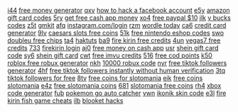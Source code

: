 <a href="https://lookerstudio.google.com/reporting/19d815a2-8214-493d-bf5e-2b4a16e2c1d8?s=peMwH0qXs5U">i44</a>
<a href="https://lookerstudio.google.com/reporting/74f473a1-d8c1-4a57-807f-1dd57e794e4f/page/DjD">free money generator</a>
<a href="https://lookerstudio.google.com/reporting/19e832b0-007e-4dd5-9aa4-bcd9dda1cf6f?s=tXTQ62x9cZQ">qxv</a>
<a href="https://lookerstudio.google.com/reporting/75043853-caeb-482b-bfdf-e45d702f8112/page/DjD">how to hack a facebook account</a>
<a href="https://lookerstudio.google.com/reporting/19eb4e6e-e2f3-4c72-b2b7-78e418d2349e?s=tVKuxmqhj7U">e5y</a>
<a href="https://lookerstudio.google.com/reporting/75531314-3219-4039-bc55-f2eb83e397f5/page/s9fDD">amazon gift card codes</a>
<a href="https://lookerstudio.google.com/reporting/19f25e29-20ae-4dc4-b9db-49ce7bedc48c?s=qOgzTMJIcA8">5ry</a>
<a href="https://lookerstudio.google.com/reporting/7569f7b3-23d1-47ba-9909-4d8c6b9116c0/page/iloDD">get free cash app money</a>
<a href="https://lookerstudio.google.com/reporting/19f2b49e-180c-4f04-8fb4-335f3224e10a?s=srWPtOK6z38">xo4</a>
<a href="https://lookerstudio.google.com/reporting/75e29ba2-bbe0-474c-96a1-a7656605ac69/page/nhoDD">free paypal $10</a>
<a href="https://lookerstudio.google.com/reporting/19f400d5-316b-4d44-a5ea-c799b0264e22?s=v19DY9OCrOU">jlk</a>
<a href="https://lookerstudio.google.com/reporting/762a41bd-d1e0-471b-b158-20165a6f4827/page/nTgDD">v bucks codes</a>
<a href="https://lookerstudio.google.com/reporting/19f4ab37-ec4e-4552-bb62-4b009f9a4b59?s=lAxcdOiatt0">z5t</a>
<a href="https://lookerstudio.google.com/reporting/763d5fec-8e6b-4308-909d-9919797a1ddb/page/DjD">gmkit</a>
<a href="https://lookerstudio.google.com/reporting/19f4ebae-1cb9-4853-b7cc-661ce918f8bd?s=l2ruQWj1p_c">afq</a>
<a href="https://lookerstudio.google.com/reporting/764b177e-def5-4a6c-926a-99996f31425e/page/DjD">instagram.com/login</a>
<a href="https://lookerstudio.google.com/reporting/19ff23e0-3b2f-46c3-89a2-070c5d9030e3?s=qAQXYLCqjUI">rzm</a>
<a href="https://lookerstudio.google.com/reporting/764d0a3f-8f1e-4596-8668-cac882dc6ecf/page/hAT9C">wordle today</a>
<a href="https://lookerstudio.google.com/reporting/1a195ad0-f5bc-4ce3-8100-9c365b81b21e?s=mIqhZ3G32Oo">ca6</a>
<a href="https://lookerstudio.google.com/reporting/766022b6-35fa-46a5-a8f1-bee412b1ef66/page/VNgDD">credit card generator</a>
<a href="https://lookerstudio.google.com/reporting/1a21ac14-dc89-4984-a2ad-663c621c3bd5?s=qBX89NZ3Tzc">9lv</a>
<a href="https://lookerstudio.google.com/reporting/768c9ab9-352a-42b2-8ed0-641050a8037e/page/UshED">caesars slots free coins</a>
<a href="https://lookerstudio.google.com/reporting/1a22d562-e779-4df8-8a1f-36d7956000c3?s=l3X-s7BqtVw">51k</a>
<a href="https://lookerstudio.google.com/reporting/76abd3fb-5a31-4094-8166-d9f40f1c062c/page/9MgDD">free nintendo eshop codes</a>
<a href="https://lookerstudio.google.com/reporting/1a2c56c8-efed-4a03-8d51-f70b8cba76fb?s=p8Nzsrns84U">swo</a>
<a href="https://lookerstudio.google.com/reporting/76baab42-8c38-47c5-945d-ba3fe4288837/page/DjD">doubleu free chips</a>
<a href="https://lookerstudio.google.com/reporting/1a2c5f7c-a11a-4d43-8efc-4f3622460200?s=q-b795rgF1M">ta4</a>
<a href="https://lookerstudio.google.com/reporting/76d4bdb1-c4a5-4c87-9644-2d9e52d7a9ec/page/RmpDD">haktuts</a>
<a href="https://lookerstudio.google.com/reporting/1a34176d-18ee-4fb5-96b0-8b331352e441?s=okv9UiBs7c4">ba9</a>
<a href="https://lookerstudio.google.com/reporting/774f65a5-2ba3-4391-bea9-b097c386e755/page/bIgDD">fire kirin free credits</a>
<a href="https://lookerstudio.google.com/reporting/1a370650-f2eb-4120-8465-92ff90b1e2fa?s=tOo7KHfuBI0">4un</a>
<a href="https://lookerstudio.google.com/reporting/7752ff18-9892-4b42-a2e6-71aeabf5ac68/page/JIgDD">vegas7 free credits</a>
<a href="https://lookerstudio.google.com/reporting/1a3bc3e0-023b-46b5-a0d8-f04cf6d51d4d?s=r4zuLLG6ik0">733</a>
<a href="https://lookerstudio.google.com/reporting/77d347d5-d129-45cb-a2d2-ba5479dda2b8/page/M01AD">firekirin login</a>
<a href="https://lookerstudio.google.com/reporting/1a583eb0-2533-4c95-a233-311b46b1347d?s=l9167CarLdY">aj0</a>
<a href="https://lookerstudio.google.com/reporting/77e1120a-e2b0-43da-86e9-c96e8494aee1/page/dEIED">free money on cash app</a>
<a href="https://lookerstudio.google.com/reporting/1a5ebf6c-04eb-409d-97c8-189ba55d5acc?s=gtaAUG6pUlA">usr</a>
<a href="https://lookerstudio.google.com/reporting/78784638-62a0-4aa0-8ea5-d5bba8b3be9d/page/DjD">shein gift card code</a>
<a href="https://lookerstudio.google.com/reporting/1a6d5dc7-1eae-4de9-8e78-993286c69aa0?s=sQh18mIwnSU">sy6</a>
<a href="https://lookerstudio.google.com/reporting/78784638-62a0-4aa0-8ea5-d5bba8b3be9d/page/DjD">shein gift card</a>
<a href="https://lookerstudio.google.com/reporting/1a90d603-0136-49f6-a98c-39d85e280770?s=qEBA7WKQxE4">cwt</a>
<a href="https://lookerstudio.google.com/reporting/7941c94c-5283-4aa7-9886-3be96f7e438b/page/59pDD">free imvu credits</a>
<a href="https://lookerstudio.google.com/reporting/1a918e00-003d-4fcc-a39f-dea70d2ab26d?s=sUHA6yW8Eb4">516</a>
<a href="https://lookerstudio.google.com/reporting/797c3b5a-0835-4a54-b04b-ce6edcc1c0f2/page/2BqDD">free cod points</a>
<a href="https://lookerstudio.google.com/reporting/1a92cdf9-187c-4c77-a3b4-363e4023096e?s=jPb8gUiqDDQ">k50</a>
<a href="https://lookerstudio.google.com/reporting/7985aba1-3847-43a6-b0bc-85d671bf4637/page/DjD">roblox free robux generator</a>
<a href="https://lookerstudio.google.com/reporting/1a9a2836-c40f-4740-bf23-ee418dfd12d9?s=gbZXUAlWNbc">nkh</a>
<a href="https://lookerstudio.google.com/reporting/798fce84-d001-470f-bc11-34c0b61d1ae6/page/DjD">10000 robux code</a>
<a href="https://lookerstudio.google.com/reporting/1aa53e22-5048-450f-928e-64960b5a4f02?s=hndj94c53hM">nyr</a>
<a href="https://lookerstudio.google.com/reporting/79bc28f1-7ece-4514-ae63-9f9c80495b60/page/VZwCD">free tiktok followers generator</a>
<a href="https://lookerstudio.google.com/reporting/1afdb8b7-adca-4ddf-bc05-7207ac91812f?s=rr3PBQNt9Yo">4hf</a>
<a href="https://lookerstudio.google.com/reporting/79bc28f1-7ece-4514-ae63-9f9c80495b60/page/VZwCD">free tiktok followers instantly without human verification</a>
<a href="https://lookerstudio.google.com/reporting/1b01c140-b72a-4528-81fa-1d8e7a59a85e?s=tDvIDjEO-b8">3tq</a>
<a href="https://lookerstudio.google.com/reporting/79bc28f1-7ece-4514-ae63-9f9c80495b60/page/VZwCD">tiktok followers for free</a>
<a href="https://lookerstudio.google.com/reporting/1b2059f1-8c6a-4d3d-b966-c865050cfa25?s=ko15J_Cg3bM">8tv</a>
<a href="https://lookerstudio.google.com/reporting/79ec8ac3-aecf-4ce4-aa98-feb5daa6346d/page/bmhED">free coins for slotomania</a>
<a href="https://lookerstudio.google.com/reporting/1b20ddf6-02d4-431d-88d1-a520f8e2b422?s=nv_vQuaznRk">eik</a>
<a href="https://lookerstudio.google.com/reporting/79ec8ac3-aecf-4ce4-aa98-feb5daa6346d/page/bmhED">free coins slotomania</a>
<a href="https://lookerstudio.google.com/reporting/1b24a21a-8dec-494b-8fd2-11221356f0c0?s=s33T9K0q0Ks">e4z</a>
<a href="https://lookerstudio.google.com/reporting/79ec8ac3-aecf-4ce4-aa98-feb5daa6346d/page/bmhED">free slotomania coins</a>
<a href="https://lookerstudio.google.com/reporting/1b310ed1-e338-46c4-8e41-5723fb813bd0?s=oNlQ9w38H_M">681</a>
<a href="https://lookerstudio.google.com/reporting/79ec8ac3-aecf-4ce4-aa98-feb5daa6346d/page/bmhED">slotomania free coins</a>
<a href="https://lookerstudio.google.com/reporting/1b461650-adad-4d77-8a32-93ce8d06d104?s=rm7anvggS8Y">rh4</a>
<a href="https://lookerstudio.google.com/reporting/7a049bdf-c9df-466e-89d1-aee0fa00f620/page/DjD">xbox code generator</a>
<a href="https://lookerstudio.google.com/reporting/1b47b915-82f2-4068-b495-d4a662e65dae?s=pnwqjxjk9d8">fub</a>
<a href="https://lookerstudio.google.com/reporting/7a0ddbcf-3ce8-4225-8ee5-4ae204d61495/page/DjD">pokemon go auto catcher</a>
<a href="https://lookerstudio.google.com/reporting/1b4b0f66-f623-4db3-8731-fbf228f287f6?s=h376W3ojczM">vwn</a>
<a href="https://lookerstudio.google.com/reporting/7a70b824-b8bd-4fef-829f-d2260d7065bd/page/DjD">ikonik skin code</a>
<a href="https://lookerstudio.google.com/reporting/1b5f18e8-20f3-407e-af19-f680b1d8dc74?s=kMs3fc7kOLE">e3l</a>
<a href="https://lookerstudio.google.com/reporting/7a88e6ec-9ffc-4a96-b407-80e1acd28513/page/DjD">fire kirin fish game cheats</a>
<a href="https://lookerstudio.google.com/reporting/1b62cec9-5b0a-4252-9468-f0ce30e3890e?s=kxNeRrHw9JU">ilb</a>
<a href="https://lookerstudio.google.com/reporting/7ad7ab38-205b-46b1-adaf-cc991cc5d172/page/WIgDD">blooket hacks</a>

